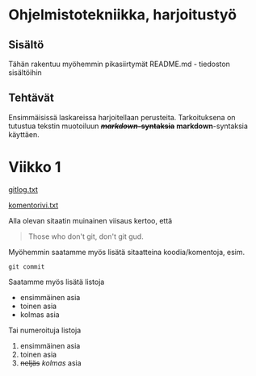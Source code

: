 # Ohjelmistotekniikka, harjoitustyö

## Sisältö
Tähän rakentuu myöhemmin pikasiirtymät README.md - tiedoston sisältöihin

## Tehtävät
Ensimmäisissä laskareissa harjoitellaan perusteita. Tarkoituksena on tutustua tekstin muotoiluun ~~**_markdown_-syntaksia**~~ **markdown**-syntaksia käyttäen. 

# Viikko 1
[gitlog.txt](laskarit/viikko1/gitlog.txt)

[komentorivi.txt](laskarit/viikko1/komentorivi.txt)

Alla olevan sitaatin muinainen viisaus kertoo, että

> Those who don't git, don't git gud. 

Myöhemmin saatamme myös lisätä sitaatteina koodia/komentoja, esim.
```
git commit
```

Saatamme myös lisätä listoja
- ensimmäinen asia
- toinen asia
- kolmas asia

Tai numeroituja listoja
1. ensimmäinen asia
2. toinen asia
3. ~~neljäs~~ *kolmas* asia
